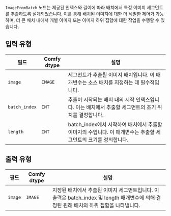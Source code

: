 `ImageFromBatch` 노드는 제공된 인덱스와 길이에 따라 배치에서 특정 이미지 세그먼트를 추출하도록 설계되었습니다. 이를 통해 배치된 이미지에 대한 더 세밀한 제어가 가능하며, 더 큰 배치 내에서 개별 이미지 또는 이미지 하위 집합에 대한 작업을 수행할 수 있습니다.

## 입력 유형

| 필드          | Comfy dtype | 설명                                                                           |
|----------------|-------------|---------------------------------------------------------------------------------------|
| `image`        | `IMAGE`     | 세그먼트가 추출될 이미지 배치입니다. 이 매개변수는 소스 배치를 지정하는 데 필수적입니다. |
| `batch_index`  | `INT`       | 추출이 시작되는 배치 내의 시작 인덱스입니다. 이는 배치에서 추출할 세그먼트의 초기 위치를 결정합니다. |
| `length`       | `INT`       | batch_index에서 시작하여 배치에서 추출할 이미지의 수입니다. 이 매개변수는 추출할 세그먼트의 크기를 정의합니다. |

## 출력 유형

| 필드 | Comfy dtype | 설명                                                                                   |
|-------|-------------|-----------------------------------------------------------------------------------------------|
| `image` | `IMAGE`    | 지정된 배치에서 추출된 이미지 세그먼트입니다. 이 출력은 batch_index 및 length 매개변수에 의해 결정된 원래 배치의 하위 집합을 나타냅니다. |
